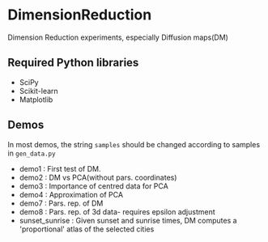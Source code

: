 # DimensionReduction
Dimension Reduction experiments, especially Diffusion maps(DM)

## Required Python libraries
  - SciPy
  - Scikit-learn
  - Matplotlib
  
## Demos
In most demos, the string ``samples`` should be changed according to samples in ``gen_data.py``
  - demo1 : First test of DM.
  - demo2 : DM vs PCA(without pars. coordinates)
  - demo3 : Importance of centred data for PCA
  - demo4 : Approximation of PCA
  - demo7 : Pars. rep. of DM
  - demo8 : Pars. rep. of 3d data- requires epsilon adjustment
  - sunset_sunrise : Given sunset and sunrise times, DM computes a 'proportional' atlas of the selected cities
